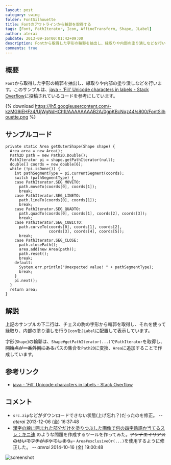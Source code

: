 ```yaml
---
layout: post
category: swing
folder: FontSilhouette
title: Fontのアウトラインから輪郭を取得する
tags: [Font, PathIterator, Icon, AffineTransform, Shape, JLabel]
author: aterai
pubdate: 2013-09-16T00:01:42+09:00
description: Fontから取得した字形の輪郭を抽出し、縁取りや内部の塗り潰しなどを行います。
comments: true
---
```

## 概要
`Font`から取得した字形の輪郭を抽出し、縁取りや内部の塗り潰しなどを行います。このサンプルは、[java - 'Fill' Unicode characters in labels - Stack Overflow](http://stackoverflow.com/questions/18686199/fill-unicode-characters-in-labels)に投稿されているコードを参考にしています。

{% download https://lh5.googleusercontent.com/-kzMG9iEHFz4/UjWgNdHCh1I/AAAAAAAAB2A/0gpKBcNqz44/s800/FontSilhouette.png %}

## サンプルコード
<pre class="prettyprint"><code>private static Area getOuterShape(Shape shape) {
  Area area = new Area();
  Path2D path = new Path2D.Double();
  PathIterator pi = shape.getPathIterator(null);
  double[] coords = new double[6];
  while (!pi.isDone()) {
    int pathSegmentType = pi.currentSegment(coords);
    switch (pathSegmentType) {
    case PathIterator.SEG_MOVETO:
      path.moveTo(coords[0], coords[1]);
      break;
    case PathIterator.SEG_LINETO:
      path.lineTo(coords[0], coords[1]);
      break;
    case PathIterator.SEG_QUADTO:
      path.quadTo(coords[0], coords[1], coords[2], coords[3]);
      break;
    case PathIterator.SEG_CUBICTO:
      path.curveTo(coords[0], coords[1], coords[2],
                   coords[3], coords[4], coords[5]);
      break;
    case PathIterator.SEG_CLOSE:
      path.closePath();
      area.add(new Area(path));
      path.reset();
      break;
    default:
      System.err.println("Unexpected value! " + pathSegmentType);
      break;
    }
    pi.next();
  }
  return area;
}
</code></pre>

## 解説
上記のサンプルの下二行は、チェスの駒の字形から輪郭を取得し、それを使って縁取り、内部の塗り潰しを行う`Icon`を`JLabel`に配置して表示しています。

字形(`Shape`)の輪郭は、`Shape#getPathIterator(...)`で`PathIterator`を取得し、~~開始点が一番外側にある~~パスの集合を`Path2D`に変換、`Area`に追加することで作成しています。

## 参考リンク
- [java - 'Fill' Unicode characters in labels - Stack Overflow](http://stackoverflow.com/questions/18686199/fill-unicode-characters-in-labels)

<!-- dummy comment line for breaking list -->

## コメント
- `src.zip`などがダウンロードできない状態(上げ忘れ？)だったのを修正。 -- *aterai* 2013-12-06 (金) 16:37:48
- [漢字の線に囲まれた部分だけを塗りつぶした画像で何の四字熟語か当てるスレ：キニ速](http://blog.livedoor.jp/kinisoku/archives/4204798.html) のような問題を作成するツールを作ってみた。~~アンチエイリアスのせいでフチがボケてしまう。~~ `Area#exclusiveOr(...)`を使用するように修正した。 -- *aterai* 2014-10-16 (金) 19:00:48

<!-- dummy comment line for breaking list -->
![screenshot](https://lh5.googleusercontent.com/-VAupQj3Qbbo/VD-u8nhrHWI/AAAAAAAACQY/xoqXdrCudOE/s800/FontSilhouette2.png)

